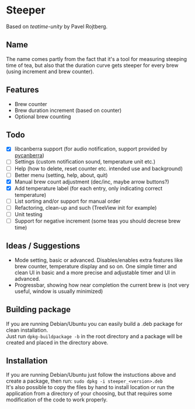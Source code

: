 # Steeper

Based on *teatime-unity* by Pavel Rojtberg.

## Name
The name comes partly from the fact that it's a tool for measuring steeping time of tea, but also that the duration curve gets steeper for every brew (using increment and brew counter).

## Features
- Brew counter
- Brew duration increment (based on counter)
- Optional brew counting

## Todo
- [x] libcanberra support (for audio notification, support provided by [pycanberra](https://github.com/psykoyiko/pycanberra/))
- [ ] Settings (custom notification sound, temperature unit etc.)
- [ ] Help (how to delete, reset counter etc. intended use and background)
- [ ] Better menu (setting, help, about, quit)
- [x] Manual brew count adjustment (dec/inc, maybe arrow buttons?)
- [x] Add temperature label (for each entry, only indicating correct temperature)
- [ ] List sorting and/or support for manual order
- [ ] Refactoring, clean-up and such (TreeView init for example)
- [ ] Unit testing
- [ ] Support for negative increment (some teas you should decrese brew time)

## Ideas / Suggestions
- Mode setting, basic or advanced. Disables/enables extra features like brew counter, temperature display and so on. One simple timer and clean UI in basic and a more precise and adjustable timer and UI in advanced.
- Progressbar, showing how near completion the current brew is (not very useful, window is usually minimized)

## Building package
If you are running Debian/Ubuntu you can easily build a .deb package for clean installation.  
Just run ```dpkg-buildpackage -b``` in the root directory and a package will be created and placed in the directory above.

## Installation
If you are running Debian/Ubuntu just follow the instuctions above and create a package, then run: ```sudo dpkg -i steeper_<version>.deb```  
It's also possible to copy the files by hand to install location or run the application from a directory of your choosing, but that requires some modification of the code to work properly.
